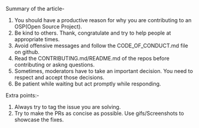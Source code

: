 Summary of the article-
1. You should have a productive reason for why you are contributing to an OSP(Open Source Project).
2. Be kind to others. Thank, congratulate and try to help people at appropriate times.
3. Avoid offensive messages and follow the CODE_OF_CONDUCT.md file on github.
4. Read the CONTRIBUTING.md/README.md of the repos before contributing or askng questions.
5. Sometimes, moderators have to take an important decision. You need to respect and accept those decisions.
6. Be patient while waiting but act promptly while responding.

Extra points:-
1. Always try to tag the issue you are solving.
2. Try to make the PRs as concise as possible. Use gifs/Screenshots to showcase the fixes. 
